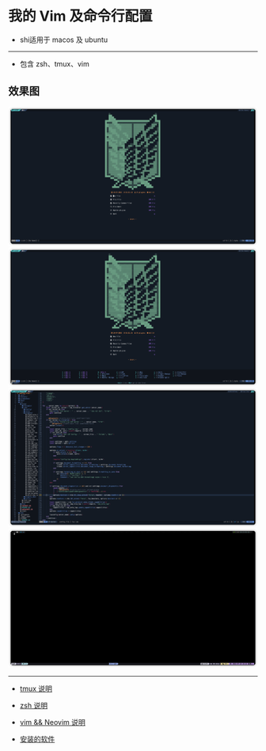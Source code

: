 # 我的 Vim 及命令行配置

- shi适用于 macos 及 ubuntu

----

- 包含 zsh、tmux、vim

## 效果图

![image](./screenshot/1.png)
![image](./screenshot/2.png)
![image](./screenshot/3.png)
![image](./screenshot/4.png)

----

- [tmux 说明](./tmux/README.md)

- [zsh 说明](./zsh/README.md)

- [vim && Neovim 说明](./vi/README.md)

- [安装的软件](./install/README.md)
